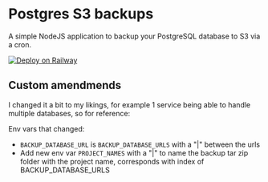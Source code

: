 # Postgres S3 backups

A simple NodeJS application to backup your PostgreSQL database to S3 via a cron.

[![Deploy on Railway](https://railway.app/button.svg)](https://railway.app/new/template/I4zGrH)

## Custom amendmends

I changed it a bit to my likings, for example 1 service being able to handle multiple databases, so for reference:

Env vars that changed:

- `BACKUP_DATABASE_URL` is `BACKUP_DATABASE_URLS` with a "|" between the urls
- Add new env var `PROJECT_NAMES` with a "|" to name the backup tar zip folder with the project name, corresponds with index of BACKUP_DATABASE_URLS
